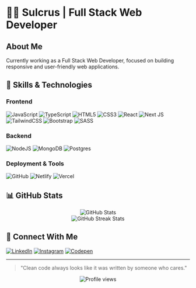 # 👨‍💻 Sulcrus | Full Stack Web Developer

## About Me
Currently working as a Full Stack Web Developer, focused on building responsive and user-friendly web applications.

## 💼 Skills & Technologies

### Frontend
![JavaScript](https://img.shields.io/badge/javascript-%23323330.svg?style=for-the-badge&logo=javascript&logoColor=%23F7DF1E)
![TypeScript](https://img.shields.io/badge/typescript-%23007ACC.svg?style=for-the-badge&logo=typescript&logoColor=white)
![HTML5](https://img.shields.io/badge/html5-%23E34F26.svg?style=for-the-badge&logo=html5&logoColor=white)
![CSS3](https://img.shields.io/badge/css3-%231572B6.svg?style=for-the-badge&logo=css3&logoColor=white)
![React](https://img.shields.io/badge/react-%2320232a.svg?style=for-the-badge&logo=react&logoColor=%2361DAFB)
![Next JS](https://img.shields.io/badge/Next-black?style=for-the-badge&logo=next.js&logoColor=white)
![TailwindCSS](https://img.shields.io/badge/tailwindcss-%2338B2AC.svg?style=for-the-badge&logo=tailwind-css&logoColor=white)
![Bootstrap](https://img.shields.io/badge/bootstrap-%238511FA.svg?style=for-the-badge&logo=bootstrap&logoColor=white)
![SASS](https://img.shields.io/badge/SASS-hotpink.svg?style=for-the-badge&logo=SASS&logoColor=white)

### Backend
![NodeJS](https://img.shields.io/badge/node.js-6DA55F?style=for-the-badge&logo=node.js&logoColor=white)
![MongoDB](https://img.shields.io/badge/MongoDB-%234ea94b.svg?style=for-the-badge&logo=mongodb&logoColor=white)
![Postgres](https://img.shields.io/badge/postgres-%23316192.svg?style=for-the-badge&logo=postgresql&logoColor=white)

### Deployment & Tools
![GitHub](https://img.shields.io/badge/github-%23121011.svg?style=for-the-badge&logo=github&logoColor=white)
![Netlify](https://img.shields.io/badge/netlify-%23000000.svg?style=for-the-badge&logo=netlify&logoColor=#00C7B7)
![Vercel](https://img.shields.io/badge/vercel-%23000000.svg?style=for-the-badge&logo=vercel&logoColor=white)

## 📊 GitHub Stats

<div align="center">
  <img src="https://github-readme-stats.vercel.app/api?username=sulcrus&theme=react&hide_border=true&include_all_commits=false&count_private=true" alt="GitHub Stats" />
  <br />
  <img src="https://github-readme-streak-stats.herokuapp.com/?user=sulcrus&theme=react&hide_border=true" alt="GitHub Streak Stats" />
</div>

## 🔗 Connect With Me
[![LinkedIn](https://img.shields.io/badge/LinkedIn-%230077B5.svg?style=for-the-badge&logo=linkedin&logoColor=white)](https://linkedin.com/in/sulcrus)
[![Instagram](https://img.shields.io/badge/Instagram-%23E4405F.svg?style=for-the-badge&logo=Instagram&logoColor=white)](https://instagram.com/sulcrus)
[![Codepen](https://img.shields.io/badge/Codepen-000000?style=for-the-badge&logo=codepen&logoColor=white)](https://codepen.io/sulcrus)

---

> "Clean code always looks like it was written by someone who cares."

<div align="center">
  <img src="https://komarev.com/ghpvc/?username=sulcrus&style=flat-square&color=blue" alt="Profile views" />
</div>
